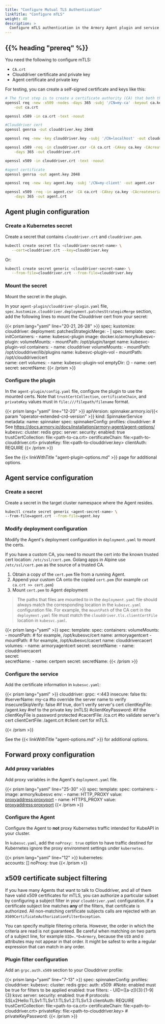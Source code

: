 ```yaml
---
title: "Configure Mutual TLS Authentication"
linkTitle: "Configure mTLS"
weight: 40
description: >
  Configure mTLS authentication in the Armory Agent plugin and service.
---
```


## {{% heading "prereq" %}}

You need the following to configure mTLS:

* `CA.crt`
* Clouddriver certificate and private key
* Agent certificate and private key

For testing, you can create a self-signed certificate and keys like this:

```bash
# The first step is to create a certificate authority (CA) that both the Agent and Clouddriver trust
openssl req -new -x509 -nodes -days 365 -subj '/CN=my-ca' -keyout ca.key \
    -out ca.crt

openssl x509 -in ca.crt -text -noout

#Clouddriver cert
openssl genrsa -out clouddriver.key 2048

openssl req -new -key clouddriver.key -subj '/CN=localhost' -out clouddriver.csr

openssl x509 -req -in clouddriver.csr -CA ca.crt -CAkey ca.key -CAcreateserial \
    -days 365 -out clouddriver.crt

openssl x509 -in clouddriver.crt -text -noout

#agent certificate
openssl genrsa -out agent.key 2048

openssl req -new -key agent.key -subj '/CN=my-client' -out agent.csr

openssl x509 -req -in agent.csr -CA ca.crt -CAkey ca.key -CAcreateserial \
    -days 365 -out agent.crt
```



## Agent plugin configuration

### Create a Kubernetes secret

Create a secret that contains `clouddriver.crt` and `clouddriver.pem`.

```bash
kubectl create secret tls <clouddriver-secret-name> \
   --cert=clouddriver.crt --key=clouddriver.key  
```

Or:

```bash
kubectl create secret generic <clouddriver-secret-name> \
   --from-file=clouddriver.crt --from-file=clouddriver.key
```

### Mount the secret

Mount the secret in the plugin.

In your `agent-plugin/clouddriver-plugin.yaml` file,
`spec.kustomize.clouddriver.deployment.patchesStrategicMerge` section,
add the following lines to mount the Clouddriver cert from your secret:

{{< prism lang="yaml" line="20-21, 26-28" >}}
spec:
  kustomize:
    clouddriver:
      deployment:
        patchesStrategicMerge:
          - |
            spec:
              template:
                spec:
                  initContainers:
                  - name: kubesvc-plugin
                    image: docker.io/armory/kubesvc-plugin:<release>
                    volumeMounts:
                      - mountPath: /opt/plugin/target
                        name: kubesvc-plugin-vol
                  containers:
                  - name: clouddriver
                    volumeMounts:
                      - mountPath: /opt/clouddriver/lib/plugins
                        name: kubesvc-plugin-vol
                      - mountPath: /opt/clouddriver/cert  
                        name: cert
                  volumes:
                  - name: kubesvc-plugin-vol
                    emptyDir: {}
                  - name: cert
                    secret:
                      secretName: <clouddriver-secret-name>
{{< /prism >}}


### Configure the plugin

In the `agent-plugin/config.yaml` file, configure the plugin to use the mounted certs.  Note that `trustCertCollection`, `certificateChain`, and `privateKey` values must in `file:///filepath/filename` format.

{{< prism lang="yaml" line="12-20" >}}
apiVersion: spinnaker.armory.io/{{< param "operator-extended-crd-version" >}}
kind: SpinnakerService
metadata:
  name: spinnaker
spec:
  spinnakerConfig:
    profiles:
      clouddriver:
        # See https://docs.armory.io/docs/installation/armory-agent/agent-options/
        kubesvc:
          cluster: redis
          grpc:
            server:
              security:
                enabled: true
                trustCertCollection: file:<path-to-ca.crt>
                certificateChain: file:<path-to-clouddriver.crt>
                privateKey: file:<path-to-clouddriver.key>
                clientAuth: REQUIRE
{{< /prism >}}

See the {{< linkWithTitle "agent-plugin-options.md" >}} page for additional options.

## Agent service configuration

### Create a secret

Create a secret in the target cluster namespace where the Agent resides.

```bash
kubectl create secret generic <agent-secret-name> \
--from-file=agent.crt --from-file=agent.key
```

### Modify deployment configuration

Modify the Agent's deployment configuration in `deployment.yaml` to mount the certs.

If you have a custom CA, you need to mount the cert into the known trusted cert location:  `/etc/ssl/cert.pem`. Golang apps in Alpine use `/etc/ssl/cert.pem` as the source of a trusted CA.

  1. Obtain a copy of the `cert.pem` file from a running Agent.
  2. Append your custom CA onto the copied `cert.pem`  (for example `cat ca.crt >> cert.pem`)
  3. Mount `cert.pem` to Agent deployment

>The paths that files are mounted to in the `deployment.yaml` file should always match the corresponding location in the `kubesvc.yaml` configuration file. For example, the `mountPath` of the CA cert in the `deployment.yaml` file must match the `clouddriver.tls.clientCertFile` location in `kubesvc.yaml`.

{{< prism lang="yaml"  >}}
spec:
  template:
    spec:
      containers:
        volumeMounts:
        - mountPath: <path> # for example, /opt/kubesvc/cert
          name: armoryagentcert
        - mountPath: <path> # for example, /opt/kubesvc/cacert
          name: clouddrivercacert         
      volumes:
      - name: armoryagentcert
        secret:
          secretName: <agent-secret-name>
      - name: clouddrivercacert         
        secret:                         
          secretName: <clouddriver-secret-name>
      - name: certpem
        secret:
          secretName: <ca-secret-name>
{{< /prism >}}


### Configure the service

Add the certificate information in `kubesvc.yaml`:

{{< prism lang="yaml" >}}
clouddriver:
  grpc: <:443
  insecure: false
  tls:
    #serverName: my-ca  #to override the server name to verify
    insecureSkipVerify: false #if true, don't verify server's cert
    clientKeyFile: <path>/agent.key #ref to the private key (mTLS)
    #clientKeyPassword: #if the clientKeyFile is password protected
    #cacertFile: <path>/ca.crt #to validate server's cert
    clientCertFile: <path>/agent.crt #client cert for mTLS.

{{< /prism >}}

See the {{< linkWithTitle "agent-options.md" >}} for additional options.

## Forward proxy configuration

### Add proxy variables

Add proxy variables in the Agent's `deployment.yaml` file.

{{< prism lang="yaml" line="25-30" >}}
spec:
  template:
    spec:
      containers:
      - image: armory/kubesvc
        env:
        - name: HTTP_PROXY
          value: <proxyaddress:proxyport>
        - name: HTTPS_PROXY
          value: <proxyaddress:proxyport>
{{< /prism >}}

### Configure the Agent

Configure the Agent to **not** proxy Kubernetes traffic intended for KubeAPI in your cluster.

In `kubesvc.yaml`, add the `noProxy: true` option to have traffic destined for Kubernetes ignore the proxy environment settings under `kubernetes`.

{{< prism lang="yaml" line="12" >}}
kubernetes:  
  accounts: []
  noProxy: true
{{< /prism >}}

## x509 certificate subject filtering

If you have many Agents that want to talk to Clouddriver, and all of them have valid x509 certificates for mTLS, you can authorize a particular subset by configuring a subject filter in your `clouddriver.yaml` configuration. If a certificate subject line matches **any** of the filters, that certificate is authorized. All non-matching certificate subjects calls are rejected with an `X509CertificateAuthorizationFilterException`.

You can specify multiple filtering criteria. However, the order in which the criteria are read is not guaranteed. Be careful when matching on two parts of a subject line, for example `UID=.*O=Armory`, because the `UID` and `O` attributes may not appear in that order. It might be safest to write a regular expression that can match in any order.

### Plugin filter configuration

Add an `grpc.auth.x509` section to your Clouddriver profile:

{{< prism lang="yaml" line="7-13" >}}
spec:
  spinnakerConfig:
    profiles:
      clouddriver:
        kubesvc:
          cluster: redis
          grpc:
            auth:
              x509:
				        #Note: enabled must be true for filters to be applied
                enabled: true
                filters:
                  - UID=([a-z]){3}:[1-9]{3}:ksvc
            server:
              security:
                enabled: true
                # protocols: SSLv2Hello:TLSv1:TLSv1.1:TLSv1.2:TLSv1.3
                clientAuth: REQUIRE
                trustCertCollection: file:<path-to-ca.crt>
                certificateChain: file:<path-to-clouddriver.crt>
                privateKey: file:<path-to-clouddriver.key>
               # privateKeyPassword: <private-key-password>
{{< /prism >}}
